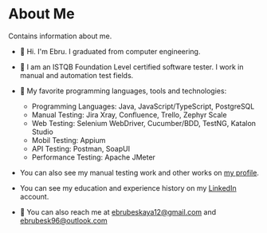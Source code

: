 # About Me 
Contains information about me.

- 🌺 Hi. I'm Ebru. I graduated from computer engineering. 
- 👀 I am an ISTQB Foundation Level certified software tester. I work in manual and automation test fields.
- 💞️ My favorite programming languages, tools and technologies:
   - Programming Languages: Java, JavaScript/TypeScript, PostgreSQL
   - Manual Testing: Jira Xray, Confluence, Trello, Zephyr Scale
   - Web Testing: Selenium WebDriver, Cucumber/BDD, TestNG, Katalon Studio
   - Mobil Testing: Appium
   - API Testing: Postman, SoapUI
   - Performance Testing: Apache JMeter
- You can also see my manual testing work and other works on [my profile](https://github.com/ebrubeskaya).
- You can see my education and experience history on my [LinkedIn](https://www.linkedin.com/in/ebru-be%C5%9Fkaya-18421b251/) account.

- 💌 You can also reach me at ebrubeskaya12@gmail.com and ebrubesk96@outlook.com
